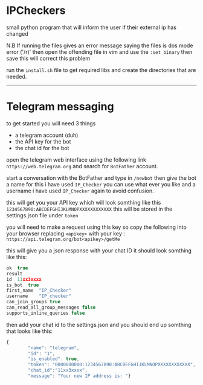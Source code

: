 # IPCheckers
small python program that will inform the user if their external ip has changed

N.B If running the files gives an error message saying the files is dos mode error ('/r)'
then open the offending file in vim and use the `:set binary` then save this will correct this problem 

run the `install.sh` file to get required libs and create the directories that are needed.

---

# Telegram messaging

to get started you will need 3 things
* a telegram account (duh)
* the API key for the bot
* the chat id for the bot

open the telegram web interface using the following link `https://web.telegram.org`
and search for `BotFather` account.

start a conversation with the BotFather and type in `/newbot` then give the bot a name for this i have used `IP_Checker` you can use what ever you like and a username i have used `IP_Checker` again to avoid confusion.

this will get you your API key which will look somthing like this `1234567890:ABCDEFGHIJKLMNOPXXXXXXXXXXXX` this will be stored in the settings.json file under `token`

you will need to make a request using this key so copy the following into your browser replacing `<apikey>` with your key : `https://api.telegram.org/bot<apikey>/getMe`

this will give you a json response with your chat ID it should look somthing like this:

```javascript
ok	true
result	
id	11xx3xxxx
is_bot	true
first_name	"IP_Checker"
username	"IP_checker"
can_join_groups	true
can_read_all_group_messages	false
supports_inline_queries	false
```


then add your chat id to the settings.json and you should end up somthing that looks like this:
```javascript
{
        "name": "telegram",
        "id": "1",
        "is_enabled": true,
        "token": "0000000000:1234567890:ABCDEFGHIJKLMNOPXXXXXXXXXXXX",
        "chat_id":"11xx3xxxx",
        "message": "Your new IP address is: "}
        
 ```